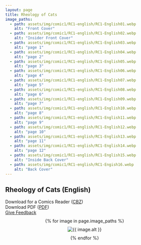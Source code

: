 ```yaml
---
layout: page
title: Rheology of Cats
image_paths:
  - path: assets/img/comic1/RC1-english/RC1-English01.webp 
    alt: "Front Cover"
  - path: assets/img/comic1/RC1-english/RC1-English02.webp
    alt: "Insider Front Cover"
  - path: assets/img/comic1/RC1-english/RC1-English03.webp
    alt: "page 1"
  - path: assets/img/comic1/RC1-english/RC1-English04.webp
    alt: "page 2"
  - path: assets/img/comic1/RC1-english/RC1-English05.webp
    alt: "page 3"
  - path: assets/img/comic1/RC1-english/RC1-English06.webp
    alt: "page 4"
  - path: assets/img/comic1/RC1-english/RC1-English07.webp
    alt: "page 5"
  - path: assets/img/comic1/RC1-english/RC1-English08.webp
    alt: "page 6"
  - path: assets/img/comic1/RC1-english/RC1-English09.webp
    alt: "page 7"
  - path: assets/img/comic1/RC1-english/RC1-English10.webp
    alt: "page 8"
  - path: assets/img/comic1/RC1-english/RC1-English11.webp
    alt: "page 9"
  - path: assets/img/comic1/RC1-english/RC1-English12.webp
    alt: "page 10"
  - path: assets/img/comic1/RC1-english/RC1-English13.webp
    alt: "page 11"
  - path: assets/img/comic1/RC1-english/RC1-English14.webp
    alt: "page 12"
  - path: assets/img/comic1/RC1-english/RC1-English15.webp
    alt: "Inside Back Cover"
  - path: assets/img/comic1/RC1-english/RC1-Engish16.webp
    alt: "Back Cover"
---
```


<div class="col-lg-12 text-center">
	<h2 class="section-heading text-uppercase">Rheology of Cats (English)</h2>
        <div class="text-muted">
           Download for a Comics Reader (<a href="{{ site.url }}/downloads/comic1-english/RC1-English.cbz">CBZ</a>)
        </div>
        <div class="text-muted">
           Download PDF (<a href="{{ site.url }}/downloads/comic1-english/RC1-English.pdf">PDF</a>)
        </div>
        <div class="text-muted">
           <a href="https://forms.gle/YxFdry5rYfWbbZVBA">Give Feedback</a>
        </div>
        
</div>

<div style="display: flex; flex-direction: column; align-items: center; margin-top: 10px; margin-bottom: 30px;">
  {% for image in page.image_paths %}
    <img src="{{ image.path }}" alt="{{ image.alt }}" style="max-width: 80%; height: auto; margin: 10px;">
  {% endfor %}
</div>













